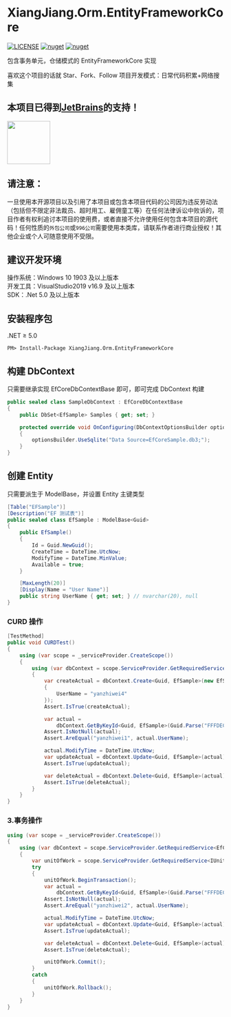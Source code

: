 # XiangJiang.Orm.EntityFrameworkCore

[![LICENSE](https://img.shields.io/badge/license-Anti%20996-blue.svg)](https://github.com/996icu/996.ICU/blob/master/LICENSE) [![nuget](https://img.shields.io/nuget/v/XiangJiang.Orm.EntityFrameworkCore.svg)](https://www.nuget.org/packages/XiangJiang.Orm.EntityFrameworkCore) [![nuget](https://img.shields.io/nuget/dt/XiangJiang.Orm.EntityFrameworkCore.svg)](https://www.nuget.org/packages/XiangJiang.Orm.EntityFrameworkCore)

包含事务单元，仓储模式的 EntityFrameworkCore 实现

喜欢这个项目的话就 Star、Fork、Follow
项目开发模式：日常代码积累+网络搜集

## 本项目已得到[JetBrains](https://www.jetbrains.com/shop/eform/opensource)的支持！

<img src="https://www.jetbrains.com/shop/static/images/jetbrains-logo-inv.svg" height="100">

## 请注意：

一旦使用本开源项目以及引用了本项目或包含本项目代码的公司因为违反劳动法（包括但不限定非法裁员、超时用工、雇佣童工等）在任何法律诉讼中败诉的，项目作者有权利追讨本项目的使用费，或者直接不允许使用任何包含本项目的源代码！任何性质的`外包公司`或`996公司`需要使用本类库，请联系作者进行商业授权！其他企业或个人可随意使用不受限。

## 建议开发环境

操作系统：Windows 10 1903 及以上版本  
开发工具：VisualStudio2019 v16.9 及以上版本  
SDK：.Net 5.0 及以上版本

## 安装程序包

.NET ≥ 5.0

```shell
PM> Install-Package XiangJiang.Orm.EntityFrameworkCore
```

## 构建 DbContext

只需要继承实现 EfCoreDbContextBase 即可，即可完成 DbContext 构建

```csharp
public sealed class SampleDbContext : EfCoreDbContextBase
{
    public DbSet<EfSample> Samples { get; set; }

    protected override void OnConfiguring(DbContextOptionsBuilder optionsBuilder)
    {
        optionsBuilder.UseSqlite("Data Source=EfCoreSample.db3;");
    }
}
```

## 创建 Entity

只需要派生于 ModelBase，并设置 Entity 主键类型

```csharp
[Table("EFSample")]
[Description("EF 测试表")]
public sealed class EfSample : ModelBase<Guid>
{
    public EfSample()
    {
        Id = Guid.NewGuid();
        CreateTime = DateTime.UtcNow;
        ModifyTime = DateTime.MinValue;
        Available = true;
    }

    [MaxLength(20)]
    [Display(Name = "User Name")]
    public string UserName { get; set; } // nvarchar(20), null
}
```

### CURD 操作

```csharp
[TestMethod]
public void CURDTest()
{
    using (var scope = _serviceProvider.CreateScope())
    {
        using (var dbContext = scope.ServiceProvider.GetRequiredService<EfCoreDbContextBase>())
        {
            var createActual = dbContext.Create<Guid, EfSample>(new EfSample
            {
                UserName = "yanzhiwei4"
            });
            Assert.IsTrue(createActual);

            var actual =
                dbContext.GetByKeyId<Guid, EfSample>(Guid.Parse("FFFDEC43-73DE-4D17-8764-8E7B56C6C180"));
            Assert.IsNotNull(actual);
            Assert.AreEqual("yanzhiwei1", actual.UserName);

            actual.ModifyTime = DateTime.UtcNow;
            var updateActual = dbContext.Update<Guid, EfSample>(actual);
            Assert.IsTrue(updateActual);

            var deleteActual = dbContext.Delete<Guid, EfSample>(actual);
            Assert.IsTrue(deleteActual);
        }
    }
}
```

### 3.事务操作

```csharp
using (var scope = _serviceProvider.CreateScope())
{
    using (var dbContext = scope.ServiceProvider.GetRequiredService<EfCoreDbContextBase>())
    {
        var unitOfWork = scope.ServiceProvider.GetRequiredService<IUnitOfWork>();
        try
        {
            unitOfWork.BeginTransaction();
            var actual =
                dbContext.GetByKeyId<Guid, EfSample>(Guid.Parse("FFFDEC43-73DE-4D17-8764-8E7B56C6C181"));
            Assert.IsNotNull(actual);
            Assert.AreEqual("yanzhiwei2", actual.UserName);

            actual.ModifyTime = DateTime.UtcNow;
            var updateActual = dbContext.Update<Guid, EfSample>(actual);
            Assert.IsTrue(updateActual);

            var deleteActual = dbContext.Delete<Guid, EfSample>(actual);
            Assert.IsTrue(deleteActual);

            unitOfWork.Commit();
        }
        catch
        {
            unitOfWork.Rollback();
        }
    }
}
```
